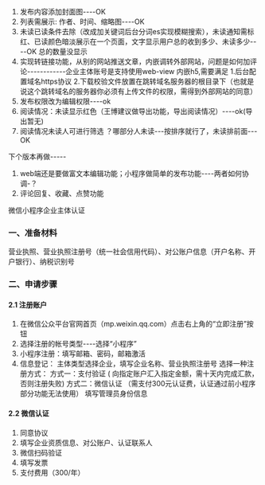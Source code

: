 1. 发布内容添加封面图----OK
2. 列表需展示: 作者、时间、缩略图----OK
3. 未读已读条件去除（改成加关键词后台分词es实现模糊搜索），未读通知需标红、已读颜色暗淡展示在一个页面，文字显示用户总的收到多少、未读多少----OK 总的数量没显示
4. 实现转链接功能，从别的网站推送文章，内嵌调转外部网站，问题是如何加评论------------企业主体账号是支持使用web-view 内嵌h5,需要满足 1.后台配置域名https协议 2.下载校验文件放置在跳转域名服务器的根目录下（也就是说这个跳转域名的服务器你必须有上传文件的权限，需得到外部网站的同意）
5. 发布权限改为编辑权限----ok
6. 阅读情况：未读显示红色（王博建议做导出功能，导出阅读情况）----ok(导出暂无)
7. 阅读情况未读人可进行筛选 ？哪部分人未读---按排序就行了，未读排前面---OK


下个版本再做-----
1. web端还是要做富文本编辑功能；小程序做简单的发布功能----两者如何协调-？
2. 评论回复、收藏、点赞功能





微信小程序企业主体认证
### 一、准备材料
营业执照、营业执照注册号（统一社会信用代码）、对公账户信息（开户名称、开户银行）、纳税识别号

### 二、申请步骤

#### 2.1 注册账户
1. 在微信公众平台官网首页（mp.weixin.qq.com）点击右上角的“立即注册”按钮
2. 选择注册的帐号类型----选择“小程序”
3. 小程序注册：填写邮箱、密码，邮箱激活
5. 信息登记：
	主体类型选择企业，填写企业名称、营业执照注册号
	选择一种注册方式：
		方式一：支付验证 ( 向指定账户汇入指定金额，需十天内完成汇款，否则注册失败)
		方式二：微信认证 （需支付300元认证费，认证通过前小程序部分功能无法使用）
	填写管理员身份信息

#### 2.2 微信认证
1. 同意协议 
2. 填写企业资质信息、对公账户、认证联系人
3. 微信扫码验证
4. 填写发票
5. 支付费用（300/年）

